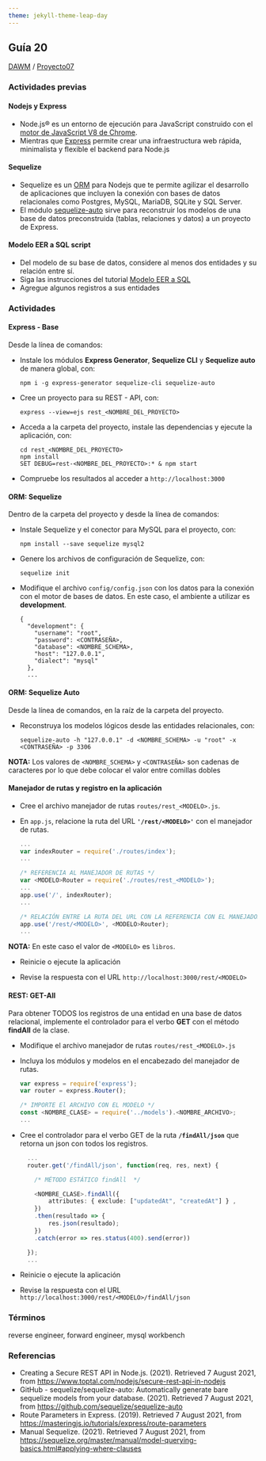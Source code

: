 ```yaml
---
theme: jekyll-theme-leap-day
---
```


## Guía 20

[DAWM](/DAWM/) / [Proyecto07](/DAWM/proyectos/2023/proyecto07)

### Actividades previas

#### Nodejs y Express

* Node.js® es un entorno de ejecución para JavaScript construido con el [motor de JavaScript V8 de Chrome](https://v8.dev/ "https://v8.dev/"). 
* Mientras que [Express](https://expressjs.com/es/) permite crear una infraestructura web rápida, minimalista y flexible el backend para Node.js

#### Sequelize

* Sequelize es un [ORM](https://www2.deloitte.com/es/es/pages/technology/articles/que-es-orm.html) para Nodejs que te permite agilizar el desarrollo de aplicaciones que incluyen la conexión con bases de datos relacionales como Postgres, MySQL, MariaDB, SQLite y SQL Server.
* El módulo [sequelize-auto](https://www.npmjs.com/package/sequelize-auto) sirve para reconstruir los modelos de una base de datos preconstruida (tablas, relaciones y datos) a un proyecto de Express.

#### Modelo EER a SQL script

* Del modelo de su base de datos, considere al menos dos entidades y su relación entre sí. 
* Siga las instrucciones del tutorial [Modelo EER a SQL](/DAWM/tutoriales/modeloeer_sql)
* Agregue algunos registros a sus entidades


### Actividades

#### Express - Base

Desde la línea de comandos:

* Instale los módulos **Express Generator**, **Sequelize CLI** y **Sequelize auto** de manera global, con:

	```
	npm i -g express-generator sequelize-cli sequelize-auto
	```

* Cree un proyecto para su REST - API, con: 

	```
	express --view=ejs rest_<NOMBRE_DEL_PROYECTO>
	```

* Acceda a la carpeta del proyecto, instale las dependencias y ejecute la aplicación, con:

	```
	cd rest_<NOMBRE_DEL_PROYECTO>
	npm install
	SET DEBUG=rest-<NOMBRE_DEL_PROYECTO>:* & npm start
	```

* Compruebe los resultados al acceder a `http://localhost:3000`

#### ORM: Sequelize

Dentro de la carpeta del proyecto y desde la línea de comandos:

* Instale Sequelize y el conector para MySQL para el proyecto, con: 

	```
	npm install --save sequelize mysql2
	```

* Genere los archivos de configuración de Sequelize, con: 

	```
	sequelize init
	```  

* Modifique el archivo `config/config.json` con los datos para la conexión con el motor de bases de datos. En este caso, el ambiente a utilizar es **development**.

	```
	{
	  "development": {
	    "username": "root",
	    "password": <CONTRASEÑA>,
	    "database": <NOMBRE_SCHEMA>,
	    "host": "127.0.0.1",
	    "dialect": "mysql"
	  },
	  ...
	```

#### ORM: Sequelize Auto

Desde la línea de comandos, en la raíz de la carpeta del proyecto.

* Reconstruya los modelos lógicos desde las entidades relacionales, con: 

	```
	sequelize-auto -h "127.0.0.1" -d <NOMBRE_SCHEMA> -u "root" -x <CONTRASEÑA> -p 3306
	```

**NOTA:** Los valores de `<NOMBRE_SCHEMA>` y `<CONTRASEÑA>` son cadenas de caracteres por lo que debe colocar el valor entre comillas dobles

#### Manejador de rutas y registro en la aplicación

* Cree el archivo manejador de rutas `routes/rest_<MODELO>.js`. 
* En `app.js`, relacione la ruta del URL **`'/rest/<MODELO>'`** con el manejador de rutas.

	```typescript
	...
	var indexRouter = require('./routes/index');
	...
	
	/* REFERENCIA AL MANEJADOR DE RUTAS */
	var <MODELO>Router = require('./routes/rest_<MODELO>');
	...
	app.use('/', indexRouter);
	...
	
	/* RELACIÓN ENTRE LA RUTA DEL URL CON LA REFERENCIA CON EL MANEJADOR DE RUTAS */
	app.use('/rest/<MODELO>', <MODELO>Router);
	...
	``` 

**NOTA:** En este caso el valor de `<MODELO>` es `libros`. 

* Reinicie o ejecute la aplicación

* Revise la respuesta con el URL `http://localhost:3000/rest/<MODELO>`

#### REST: GET-All

Para obtener TODOS los registros de una entidad en una base de datos relacional, implemente el controlador para el verbo **GET** con el método **findAll** de la clase.

* Modifique el archivo manejador de rutas `routes/rest_<MODELO>.js`

* Incluya los módulos y modelos en el encabezado del manejador de rutas.

	```typescript
	var express = require('express');
	var router = express.Router();

	/* IMPORTE El ARCHIVO CON EL MODELO */
	const <NOMBRE_CLASE> = require('../models').<NOMBRE_ARCHIVO>;
	...
	```

* Cree el controlador para el verbo GET de la ruta **`/findAll/json`** que retorna un json con todos los registros.

	```typescript
	  ...
	  router.get('/findAll/json', function(req, res, next) {  

	  	/* MÉTODO ESTÁTICO findAll  */

	    <NOMBRE_CLASE>.findAll({  
	        attributes: { exclude: ["updatedAt", "createdAt"] } ,
	    })  
	    .then(resultado => {  
	        res.json(resultado);  
	    })  
	    .catch(error => res.status(400).send(error)) 

	  });
	  ...
	```

* Reinicie o ejecute la aplicación

* Revise la respuesta con el URL `http://localhost:3000/rest/<MODELO>/findAll/json`

### Términos

reverse engineer, forward engineer, mysql workbench

### Referencias

* Creating a Secure REST API in Node.js. (2021). Retrieved 7 August 2021, from https://www.toptal.com/nodejs/secure-rest-api-in-nodejs 
* GitHub - sequelize/sequelize-auto: Automatically generate bare sequelize models from your database. (2021). Retrieved 7 August 2021, from https://github.com/sequelize/sequelize-auto 
* Route Parameters in Express. (2019). Retrieved 7 August 2021, from https://masteringjs.io/tutorials/express/route-parameters
* Manual Sequelize. (2021). Retrieved 7 August 2021, from https://sequelize.org/master/manual/model-querying-basics.html#applying-where-clauses